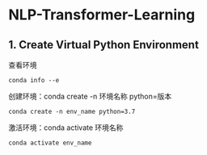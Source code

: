 # NLP-Transformer-Learning
## 1. Create Virtual Python Environment
查看环境  

`conda info --e`

创建环境：conda create -n 环境名称 python=版本   

`conda create -n env_name python=3.7`

激活环境：conda activate 环境名称    

`conda activate env_name`

